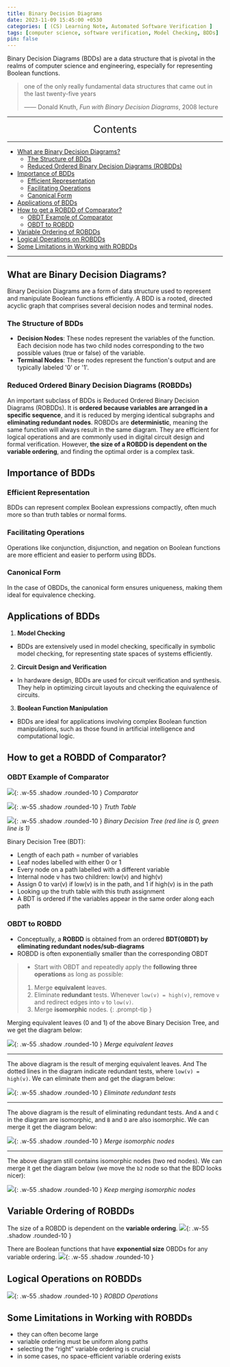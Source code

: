 ```yaml
---
title: Binary Decision Diagrams
date: 2023-11-09 15:45:00 +0530
categories: [ (CS) Learning Note, Automated Software Verification ]
tags: [computer science, software verification, Model Checking, BDDs]
pin: false
---
```


Binary Decision Diagrams (BDDs) are a data structure that is pivotal in the realms of computer science and engineering, especially for representing Boolean functions. 

> one of the only really fundamental data structures that came out in the last twenty-five years
> 
> —— Donald Knuth, _Fun with Binary Decision Diagrams_, 2008 lecture

---
<center><font size='5'> Contents </font></center>

---

<!-- TOC -->
  * [What are Binary Decision Diagrams?](#what-are-binary-decision-diagrams)
    * [The Structure of BDDs](#the-structure-of-bdds)
    * [Reduced Ordered Binary Decision Diagrams (ROBDDs)](#reduced-ordered-binary-decision-diagrams-robdds)
  * [Importance of BDDs](#importance-of-bdds)
    * [Efficient Representation](#efficient-representation)
    * [Facilitating Operations](#facilitating-operations)
    * [Canonical Form](#canonical-form)
  * [Applications of BDDs](#applications-of-bdds)
  * [How to get a ROBDD of Comparator?](#how-to-get-a-robdd-of-comparator)
    * [OBDT Example of Comparator](#obdt-example-of-comparator)
    * [OBDT to ROBDD](#obdt-to-robdd)
  * [Variable Ordering of ROBDDs](#variable-ordering-of-robdds)
  * [Logical Operations on ROBDDs](#logical-operations-on-robdds)
  * [Some Limitations in Working with ROBDDs](#some-limitations-in-working-with-robdds)
<!-- TOC -->

---

## What are Binary Decision Diagrams?

Binary Decision Diagrams are a form of data structure used to represent and manipulate Boolean functions efficiently. A BDD is a rooted, directed acyclic graph that comprises several decision nodes and terminal nodes.

### The Structure of BDDs

- **Decision Nodes**: These nodes represent the variables of the function. Each decision node has two child nodes corresponding to the two possible values (true or false) of the variable.
- **Terminal Nodes**: These nodes represent the function's output and are typically labeled '0' or '1'.

### Reduced Ordered Binary Decision Diagrams (ROBDDs)

An important subclass of BDDs is Reduced Ordered Binary Decision Diagrams (ROBDDs). It is **ordered because variables are arranged in a specific sequence**, and it is reduced by merging identical subgraphs and **eliminating redundant nodes**. ROBDDs are **deterministic**, meaning the same function will always result in the same diagram. They are efficient for logical operations and are commonly used in digital circuit design and formal verification. However, **the size of a ROBDD is dependent on the variable ordering**, and finding the optimal order is a complex task.

## Importance of BDDs

### Efficient Representation

BDDs can represent complex Boolean expressions compactly, often much more so than truth tables or normal forms.

### Facilitating Operations

Operations like conjunction, disjunction, and negation on Boolean functions are more efficient and easier to perform using BDDs.

### Canonical Form

In the case of OBDDs, the canonical form ensures uniqueness, making them ideal for equivalence checking.

## Applications of BDDs

1. **Model Checking**
  - BDDs are extensively used in model checking, specifically in symbolic model checking, for representing state spaces of systems efficiently.
2. **Circuit Design and Verification**
  - In hardware design, BDDs are used for circuit verification and synthesis. They help in optimizing circuit layouts and checking the equivalence of circuits.
3. **Boolean Function Manipulation**
  - BDDs are ideal for applications involving complex Boolean function manipulations, such as those found in artificial intelligence and computational logic.

## How to get a ROBDD of Comparator?

### OBDT Example of Comparator

![](https://i.postimg.cc/Gmv1byv8/bdd1.png){: .w-55 .shadow .rounded-10 }
_Comparator_

![](https://i.postimg.cc/mhf1F9kz/bdd2.png){: .w-55 .shadow .rounded-10 }
_Truth Table_

![](https://i.postimg.cc/6pkwxNq0/bdd3.png){: .w-55 .shadow .rounded-10 }
_Binary Decision Tree (red line is 0, green line is 1)_

Binary Decision Tree (BDT):
- Length of each path = number of variables
- Leaf nodes labelled with either 0 or 1
- Every node on a path labelled with a different variable
- Internal node v has two children: low(v) and high(v)
- Assign 0 to var(v) if low(v) is in the path, and 1 if high(v) is in the path
- Looking up the truth table with this truth assignment
- A BDT is ordered if the variables appear in the same order along each path

### OBDT to ROBDD

- Conceptually, a **ROBDD** is obtained from an ordered **BDT(OBDT) by eliminating redundant nodes/sub-diagrams**
- ROBDD is often exponentially smaller than the corresponding OBDT

>- Start with OBDT and repeatedly apply the **following three operations** as long as possible:
>  1. Merge **equivalent** leaves.
>  2. Eliminate **redundant** tests. Whenever `low(v) = high(v)`, remove `v` and redirect edges into `v` to `low(v)`.
>  3. Merge **isomorphic** nodes.
{: .prompt-tip }

Merging equivalent leaves (0 and 1) of the above Binary Decision Tree, and we get the diagram below:

![](https://i.postimg.cc/9XtV7SM8/bdd4.png){: .w-55 .shadow .rounded-10 }
_Merge equivalent leaves_

---

The above diagram is the result of merging equivalent leaves. And The dotted lines in the diagram indicate redundant tests, where `low(v) = high(v)`. We can eliminate them and get the diagram below:

![](https://i.postimg.cc/NMXJW5Ls/bdd5.png){: .w-55 .shadow .rounded-10 }
_Eliminate redundant tests_

---

The above diagram is the result of eliminating redundant tests. And `A` and `C` in the diagram are isomorphic, and `B` and `D` are also isomorphic. We can merge it get the diagram below:

![](https://i.postimg.cc/PrfG8QP1/bdd6.png){: .w-55 .shadow .rounded-10 }
_Merge isomorphic nodes_

---

The above diagram still contains isomorphic nodes (two red nodes). We can merge it get the diagram below (we move the `b2` node so that the BDD looks nicer):

![](https://i.postimg.cc/8c9Y79cH/bdd7.png){: .w-55 .shadow .rounded-10 }
_Keep merging isomorphic nodes_


## Variable Ordering of ROBDDs

The size of a ROBDD is dependent on the **variable ordering**.
![](https://i.postimg.cc/XJPzDqFL/bdd8.png){: .w-55 .shadow .rounded-10 }

There are Boolean functions that have **exponential size** OBDDs for any variable ordering.
![](https://i.postimg.cc/g069F1qm/bdd9.png){: .w-55 .shadow .rounded-10 }

## Logical Operations on ROBDDs

![](https://i.postimg.cc/bwwgtbs5/bdd10.png){: .w-55 .shadow .rounded-10 }
_ROBDD Operations_

## Some Limitations in Working with ROBDDs

- they can often become large
- variable ordering must be uniform along paths
- selecting the “right” variable ordering is crucial
- in some cases, no space-efficient variable ordering exists
